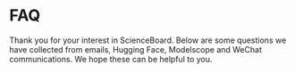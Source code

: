 # FAQ

Thank you for your interest in ScienceBoard. Below are some questions we have collected from emails, Hugging Face, Modelscope and WeChat communications. We hope these can be helpful to you.

